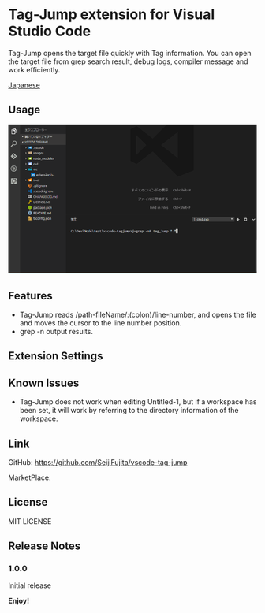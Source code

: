 

# Tag-Jump extension for Visual Studio Code 

Tag-Jump opens the target file quickly with Tag information.
You can open the target file from grep search result, debug logs, compiler message and work efficiently.

[Japanese](https://github.com/SeijiFujita/vscode-tag-jump/blob/master/README_JPN.md)

## Usage

![Tag-Jump usage](https://raw.githubusercontent.com/SeijiFujita/vscode-tag-jump/master/images/tagjump_usage.gif)
<!-- ![Tag-Jump usage](images/tagjump_usage.gif) -->


## Features

* Tag-Jump reads /path-fileName/:(colon)/line-number, and opens the file and moves the cursor to the line number position.
* grep -n output results.

<!-- ## Requirements -->

## Extension Settings

## Known Issues

* Tag-Jump does not work when editing Untitled-1, but if a workspace has been set, it will work by referring to the directory information of the workspace.

## Link

GitHub: https://github.com/SeijiFujita/vscode-tag-jump

MarketPlace: 

## License

MIT LICENSE

## Release Notes

### 1.0.0

Initial release


**Enjoy!**